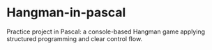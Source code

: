 # Hangman-in-pascal
Practice project in Pascal: a console-based Hangman game applying structured programming and clear control flow.
